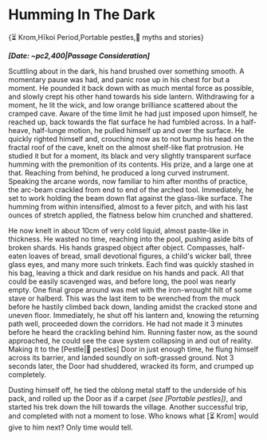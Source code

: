 # Humming In The Dark

{⏳ Krom,Hīkoi Period,Portable pestles,📜 myths and stories}

***[Date: ~pc2,400|Passage Consideration]***

Scuttling about in the dark, his hand brushed over something smooth. A momentary pause was had, and panic rose up in his chest for but a moment. He pounded it back down with as much mental force as possible, and slowly crept his other hand towards his side lantern. Withdrawing for a moment, he lit the wick, and low orange brilliance scattered about the cramped cave. Aware of the time limit he had just imposed upon himself, he reached up, back towards the flat surface he had fumbled across. In a half-heave, half-lunge motion, he pulled himself up and over the surface. He quickly righted himself and, crouching now as to not bump his head on the fractal roof of the cave, knelt on the almost shelf-like flat protrusion. He studied it but for a moment, its black and very slightly transparent surface humming with the premonition of its contents. His prize, and a large one at that. Reaching from behind, he produced a long curved instrument. Speaking the arcane words, now familiar to him after months of practice, the arc-beam crackled from end to end of the arched tool. Immediately, he set to work holding the beam down flat against the glass-like surface. The humming from within intensified, almost to a fever pitch, and with his last ounces of stretch applied, the flatness below him crunched and shattered.

He now knelt in about 10cm of very cold liquid, almost paste-like in thickness. He wasted no time, reaching into the pool, pushing aside bits of broken shards. His hands grasped object after object. Compasses, half-eaten loaves of bread, small devotional figures, a child's wicker ball, three glass eyes, and many more such trinkets. Each find was quickly stashed in his bag, leaving a thick and dark residue on his hands and pack. All that could be easily scavenged was, and before long, the pool was nearly empty. One final grope around was met with the iron-wrought hilt of some stave or halberd. This was the last item to be wrenched from the muck before he hastily climbed back down, landing amidst the cracked stone and uneven floor. Immediately, he shut off his lantern and, knowing the returning path well, proceeded down the corridors. He had not made it 3 minutes before he heard the crackling behind him. Running faster now, as the sound approached, he could see the cave system collapsing in and out of reality. Making it to the [Pestle|🚪 pestles] Door in just enough time, he flung himself across its barrier, and landed soundly on soft-grassed ground. Not 3 seconds later, the Door had shuddered, wracked its form, and crumped up completely.

Dusting himself off, he tied the oblong metal staff to the underside of his pack, and rolled up the Door as if a carpet *(see [Portable pestles])*, and started his trek down the hill towards the village. Another successful trip, and completed with not a moment to lose. Who knows what [⏳ Krom] would give to him next? Only time would tell.
